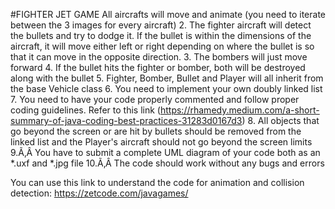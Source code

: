 #FIGHTER JET GAME
 All aircrafts will move and animate (you need to iterate between the 3 images for every aircraft)
2. The fighter aircraft will detect the bullets and try to dodge it. If the bullet is within the dimensions of the aircraft, it will move either left or right depending on where the bullet is so that it can move in the opposite direction.
3. The bombers will just move forward
4. If the bullet hits the fighter or bomber, both will be destroyed along with the bullet
5. Fighter, Bomber, Bullet and Player will all inherit from the base Vehicle class
6. You need to implement your own doubly linked list
7. You need to have your code properly commented and follow proper coding guidelines. Refer to this link (https://rhamedy.medium.com/a-short-summary-of-java-coding-best-practices-31283d0167d3)
8. All objects that go beyond the screen or are hit by bullets should be removed from the linked list and the Player's aircraft should not go beyond the screen limits
9.Ã‚Â  You have to submit a complete UML diagram of your code both as an *.uxf and *.jpg file
10.Ã‚Â The code should work without any bugs and errors

You can use this link to understand the code for animation and collision detection:
https://zetcode.com/javagames/

